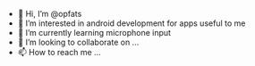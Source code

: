 - 👋 Hi, I’m @opfats
- 👀 I’m interested in android development for apps useful to me
- 🌱 I’m currently learning microphone input
- 💞️ I’m looking to collaborate on ...
- 📫 How to reach me ...

<!---
opfats/opfats is a ✨ special ✨ repository because its `README.md` (this file) appears on your GitHub profile.
You can click the Preview link to take a look at your changes.
--->
